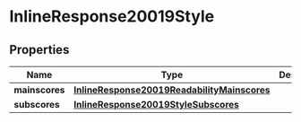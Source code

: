 
# InlineResponse20019Style

## Properties
Name | Type | Description | Notes
------------ | ------------- | ------------- | -------------
**mainscores** | [**InlineResponse20019ReadabilityMainscores**](InlineResponse20019ReadabilityMainscores.md) |  |  [optional]
**subscores** | [**InlineResponse20019StyleSubscores**](InlineResponse20019StyleSubscores.md) |  |  [optional]



